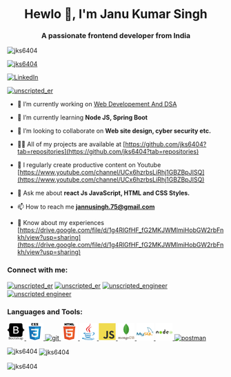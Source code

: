<h1 align="center">Hewlo 👋, I'm Janu Kumar Singh</h1>
<h3 align="center">A passionate frontend developer from India</h3>

<p align="left"> <img src="https://komarev.com/ghpvc/?username=jks6404&label=Profile%20views&color=0e75b6&style=flat" alt="jks6404" /> </p>

<p align="left"> <a href="https://github.com/ryo-ma/github-profile-trophy"><img src="https://github-profile-trophy.vercel.app/?username=jks6404" alt="jks6404" /></a> </p>

<p align="left"> <a href="https://www.linkedin.com/in/janu-kumar-singh-517b3b1aa/" target="blank"><img src="https://img.shields.io/twitter/follow/Janu_Kumar_Singh?logo=linkedin&style=for-the-badge" alt="LinkedIn" /></a> </p>

<p align="left"> <a href="https://twitter.com/unscripted_er" target="blank"><img src="https://img.shields.io/twitter/follow/unscripted_er?logo=twitter&style=for-the-badge" alt="unscripted_er" /></a> </p>

- 🔭 I’m currently working on [Web Developement And DSA](https://github.com/jks6404/Crypto-Control)

- 🌱 I’m currently learning **Node JS, Spring Boot**

- 👯 I’m looking to collaborate on **Web site design, cyber security etc.**

- 👨‍💻 All of my projects are available at [https://github.com/jks6404?tab=repositories](https://github.com/jks6404?tab=repositories)

- 📝 I regularly create productive content on Youtube [https://www.youtube.com/channel/UCx6hzrbsLiRhj1GBZBpJISQ](https://www.youtube.com/channel/UCx6hzrbsLiRhj1GBZBpJISQ)

- 💬 Ask me about **react Js JavaScript, HTML and CSS Styles.**

- 📫 How to reach me **jannusingh.75@gmail.com**

- 📄 Know about my experiences [https://drive.google.com/file/d/1g4RlGfHF_fG2MKJWMImiHobGW2rbFnkh/view?usp=sharing](https://drive.google.com/file/d/1g4RlGfHF_fG2MKJWMImiHobGW2rbFnkh/view?usp=sharing)

<h3 align="left">Connect with me:</h3>
<p align="left">
  <a href="https://www.linkedin.com/in/janu-kumar-singh-517b3b1aa/" target="blank"><img align="center" src="https://encrypted-tbn0.gstatic.com/images?q=tbn:ANd9GcQPiGWousPVg5RegE9IW3U0D6TDujPo9WB9n5BKtLNVdg&s" alt="unscripted_er" height="30" width="40" /></a>
<a href="https://twitter.com/unscripted_er" target="blank"><img align="center" src="https://raw.githubusercontent.com/rahuldkjain/github-profile-readme-generator/master/src/images/icons/Social/twitter.svg" alt="unscripted_er" height="30" width="40" /></a>
<a href="https://www.instagram.com/unscripted_engineer/" target="blank"><img align="center" src="https://raw.githubusercontent.com/rahuldkjain/github-profile-readme-generator/master/src/images/icons/Social/instagram.svg" alt="unscripted_engineer" height="30" width="40" /></a>
<a href="https://www.youtube.com/channel/UCx6hzrbsLiRhj1GBZBpJISQ" target="blank"><img align="center" src="https://raw.githubusercontent.com/rahuldkjain/github-profile-readme-generator/master/src/images/icons/Social/youtube.svg" alt="unscripted engineer" height="30" width="40" /></a>
</p>

<h3 align="left">Languages and Tools:</h3>
<p align="left"> <a href="https://getbootstrap.com" target="_blank" rel="noreferrer"> <img src="https://raw.githubusercontent.com/devicons/devicon/master/icons/bootstrap/bootstrap-plain-wordmark.svg" alt="bootstrap" width="40" height="40"/> </a> <a href="https://www.w3schools.com/css/" target="_blank" rel="noreferrer"> <img src="https://raw.githubusercontent.com/devicons/devicon/master/icons/css3/css3-original-wordmark.svg" alt="css3" width="40" height="40"/> </a> <a href="https://git-scm.com/" target="_blank" rel="noreferrer"> <img src="https://www.vectorlogo.zone/logos/git-scm/git-scm-icon.svg" alt="git" width="40" height="40"/> </a> <a href="https://www.w3.org/html/" target="_blank" rel="noreferrer"> <img src="https://raw.githubusercontent.com/devicons/devicon/master/icons/html5/html5-original-wordmark.svg" alt="html5" width="40" height="40"/> </a> <a href="https://www.java.com" target="_blank" rel="noreferrer"> <img src="https://raw.githubusercontent.com/devicons/devicon/master/icons/java/java-original.svg" alt="java" width="40" height="40"/> </a> <a href="https://developer.mozilla.org/en-US/docs/Web/JavaScript" target="_blank" rel="noreferrer"> <img src="https://raw.githubusercontent.com/devicons/devicon/master/icons/javascript/javascript-original.svg" alt="javascript" width="40" height="40"/> </a> <a href="https://www.mongodb.com/" target="_blank" rel="noreferrer"> <img src="https://raw.githubusercontent.com/devicons/devicon/master/icons/mongodb/mongodb-original-wordmark.svg" alt="mongodb" width="40" height="40"/> </a> <a href="https://www.mysql.com/" target="_blank" rel="noreferrer"> <img src="https://raw.githubusercontent.com/devicons/devicon/master/icons/mysql/mysql-original-wordmark.svg" alt="mysql" width="40" height="40"/> </a> <a href="https://nodejs.org" target="_blank" rel="noreferrer"> <img src="https://raw.githubusercontent.com/devicons/devicon/master/icons/nodejs/nodejs-original-wordmark.svg" alt="nodejs" width="40" height="40"/> </a> <a href="https://postman.com" target="_blank" rel="noreferrer"> <img src="https://www.vectorlogo.zone/logos/getpostman/getpostman-icon.svg" alt="postman" width="40" height="40"/> </a> </p>

<p><img align="left" src="https://github-readme-stats.vercel.app/api/top-langs?username=jks6404&show_icons=true&locale=en&layout=compact" alt="jks6404" /></p>

<p>&nbsp;<img align="center" src="https://github-readme-stats.vercel.app/api?username=jks6404&show_icons=true&locale=en" alt="jks6404" /></p>

<p><img align="center" src="https://github-readme-streak-stats.herokuapp.com/?user=jks6404&" alt="jks6404" /></p>
